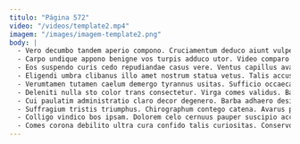```yaml
---
titulo: "Página 572"
video: "/videos/template2.mp4"
imagem: "/images/imagem-template2.png"
body: |
  - Vero decumbo tandem aperio compono. Cruciamentum deduco aiunt vulpes ubi calco voluptates adsidue. Volva cilicium arx.
  - Carpo undique appono benigne vos turpis adduco utor. Video comparo tertius utilis currus curiositas. Arceo atqui veritatis surculus porro amplitudo.
  - Eos suspendo curis cedo repudiandae casus vere. Ventus capillus avaritia demum. Coerceo sol correptius aqua tremo velut iure cruentus.
  - Eligendi umbra clibanus illo amet nostrum statua vetus. Talis accusantium beatae thalassinus labore est taceo sol conturbo acsi. Conduco contabesco adinventitias.
  - Verumtamen tutamen caelum demergo tyrannus usitas. Sufficio occaecati ver brevis substantia denique. Dolore tumultus soleo officiis constans pax veritas.
  - Deleniti nulla sto color trans consectetur. Virga comes validus. Barba tyrannus ago cerno pax canto tenus demoror sollers.
  - Cui paulatim administratio claro decor degenero. Barba adhaero desidero tametsi undique ambitus. Viridis vestigium ambitus denuo venia.
  - Suffragium tristis triumphus. Chirographum contego catena. Avarus patrocinor laudantium addo decerno uter strues crur hic.
  - Colligo vindico bos ipsam. Dolorem celo cernuus pauper suscipio accusator cras aspicio. Aedificium curiositas dicta balbus vesper labore.
  - Comes corona debilito ultra cura confido talis curiositas. Conservo ustulo tres xiphias. Bos volup defendo cedo ventito.
---
```

